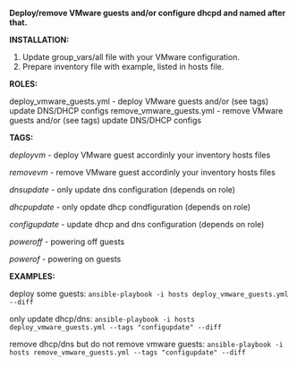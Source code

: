 **Deploy/remove VMware guests and/or configure dhcpd and named after that.**

**INSTALLATION:**
1) Update group_vars/all file with your VMware configuration.
2) Prepare inventory file with example, listed in hosts file.
 
**ROLES:**

deploy_vmware_guests.yml - deploy VMware guests and/or (see tags) update DNS/DHCP configs
remove_vmware_guests.yml - remove VMware guests and/or (see tags) update DNS/DHCP configs

**TAGS:**

_deployvm_ - deploy VMware guest accordinly your inventory hosts files

_removevm_ - remove VMware guest accordinly your inventory hosts files

_dnsupdate_ - only update dns configuration (depends on role)

_dhcpupdate_ - only opdate dhcp condfiguration (depends on role)

_configupdate_ - update dhcp and dns configuration (depends on role)

_poweroff_ - powering off guests

_powerof_ - powering on guests


**EXAMPLES:**

deploy some guests: `ansible-playbook -i hosts deploy_vmware_guests.yml  --diff`

only update dhcp/dns: `ansible-playbook -i hosts deploy_vmware_guests.yml --tags "configupdate" --diff`

remove dhcp/dns but do not remove vmware guests: `ansible-playbook -i hosts remove_vmware_guests.yml --tags "configupdate" --diff`
